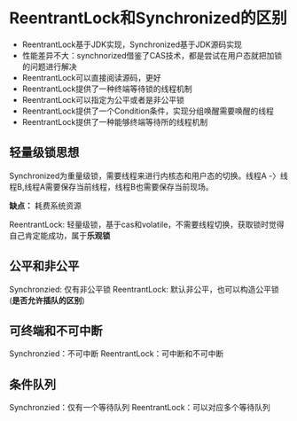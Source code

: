 # ReentrantLock和Synchronized的区别
- ReentrantLock基于JDK实现，Synchronized基于JDK源码实现
- 性能差异不大：synchnorized借鉴了CAS技术，都是尝试在用户态就把加锁的问题进行解决
- ReentrantLock可以直接阅读源码，更好
- ReentrantLock提供了一种终端等待锁的线程机制
- ReentrantLock可以指定为公平或者是非公平锁
- ReentrantLock提供了一个Condition条件，实现分组唤醒需要唤醒的线程
- ReentrantLock提供了一种能够终端等待所的线程机制

## 轻量级锁思想
Synchronized为重量级锁，需要线程来进行内核态和用户态的切换。线程A -〉线程B,线程A需要保存当前线程，线程B也需要保存当前现场。

**缺点：** 耗费系统资源

ReentrantLock: 轻量级锁，基于cas和volatile，不需要线程切换，获取锁时觉得自己肯定能成功，属于**乐观锁**


## 公平和非公平
Synchronzied: 仅有非公平锁
ReentrantLock: 默认非公平，也可以构造公平锁(**是否允许插队的区别**)
## 可终端和不可中断
Synchronzied：不可中断
ReentrantLock：可中断和不可中断

## 条件队列
Synchronzied：仅有一个等待队列
ReentrantLock：可以对应多个等待队列